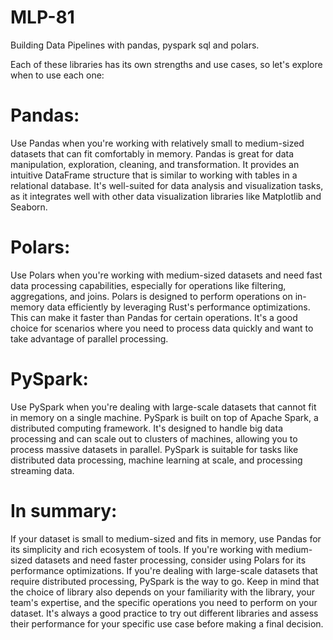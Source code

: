 # MLP-81
Building Data Pipelines with pandas, pyspark sql and polars.

Each of these libraries has its own strengths and use cases, so let's explore when to use each one:

# Pandas:

Use Pandas when you're working with relatively small to medium-sized datasets that can fit comfortably in memory.
Pandas is great for data manipulation, exploration, cleaning, and transformation. It provides an intuitive DataFrame structure that is similar to working with tables in a relational database.
It's well-suited for data analysis and visualization tasks, as it integrates well with other data visualization libraries like Matplotlib and Seaborn.

# Polars:

Use Polars when you're working with medium-sized datasets and need fast data processing capabilities, especially for operations like filtering, aggregations, and joins.
Polars is designed to perform operations on in-memory data efficiently by leveraging Rust's performance optimizations. This can make it faster than Pandas for certain operations.
It's a good choice for scenarios where you need to process data quickly and want to take advantage of parallel processing.

# PySpark:

Use PySpark when you're dealing with large-scale datasets that cannot fit in memory on a single machine.
PySpark is built on top of Apache Spark, a distributed computing framework. It's designed to handle big data processing and can scale out to clusters of machines, allowing you to process massive datasets in parallel.
PySpark is suitable for tasks like distributed data processing, machine learning at scale, and processing streaming data.

# In summary:

If your dataset is small to medium-sized and fits in memory, use Pandas for its simplicity and rich ecosystem of tools.
If you're working with medium-sized datasets and need faster processing, consider using Polars for its performance optimizations.
If you're dealing with large-scale datasets that require distributed processing, PySpark is the way to go.
Keep in mind that the choice of library also depends on your familiarity with the library, your team's expertise, and the specific operations you need to perform on your dataset. It's always a good practice to try out different libraries and assess their performance for your specific use case before making a final decision.
